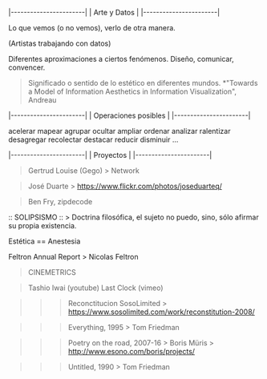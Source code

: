 |-----------------------|
| Arte y Datos		 	|
|-----------------------|

Lo que vemos (o no vemos), verlo de otra manera.

(Artistas trabajando con datos)

Diferentes aproximaciones a ciertos fenómenos.
Diseño, comunicar, convencer.


> Significado o sentido de lo estético en diferentes mundos.
*"Towards a Model of Information Aesthetics in Information Visualization", Andreau 

|-----------------------|
| Operaciones posibles  |
|-----------------------|

acelerar	mapear
agrupar		ocultar
ampliar		ordenar
analizar 	ralentizar
desagregar 	recolectar
destacar 	reducir
disminuir	...

|-----------------------|
| Proyectos				|
|-----------------------|

> Gertrud Louise (Gego) > Network

> José Duarte > https://www.flickr.com/photos/joseduarteq/

> Ben Fry, zipdecode

:: SOLIPSISMO :: > Doctrina filosófica, el sujeto no puedo, sino, sólo afirmar su propia existencia.

Estética =\= Anestesia 

Feltron Annual Report > Nicolas Feltron

> CINEMETRICS

> Tashio Iwai (youtube)
> Last Clock (vimeo)

>>> Reconctitucion
SosoLimited > https://www.sosolimited.com/work/reconstitution-2008/

>>> Everything, 1995 > Tom Friedman

>>> Poetry on the road, 2007-16 > Boris Müris > http://www.esono.com/boris/projects/

>>> Untitled, 1990 > Tom Friedman

